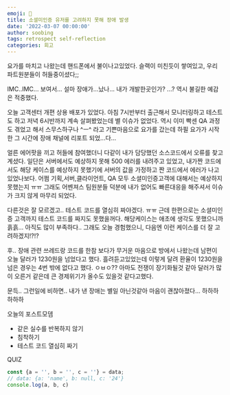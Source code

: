 ```yaml
---
emoji: 🤯
title: 소셜미인증 유저를 고려하지 못해 장애 발생
date: '2022-03-07 00:00:00'
author: soobing
tags: retrospect self-reflection
categories: 회고
---
```


요가를 마치고 나왔는데 핸드폰에서 불이나고있었다.
슬랙이 미친듯이 쌓여있고, 우리 파트원분들이 허들중이셨다;;

IMC..IMC... 보여서... 설마 장애가...났나... 내가 개발한곳인가? ...? 역시 불길한 예감은 적중했다.

오늘 고객센터 개편 상용 배포가 있었다. 아침 7시반부터 출근해서 모니터링하고 테스트도 하고 저녁 6시반까지 계속 살펴봤었는데 별 이슈가 없었다. 역시 이미 빡센 QA 과정도 겪었고 해서 스무스하구나 ^ㅡ^ 라고 기쁜마음으로 요가를 갔는데 하필 요가가 시작한 그 시간에 장애 채널에 리포트 되었...다...

얼른 에어팟을 끼고 허들에 참여했더니 다같이 내가 담당했던 소스코드에서 오류를 찾고 계셨다. 일단은 서버에서도 예상하지 못해 500 에러를 내려주고 있었고, 내가짠 코드에서도 해당 케이스를 예상하지 못했기에 서버의 값을 가정하고 짠 코드에서 에러가 나고 있었나보다. 어쩜 기획,서버,클라이언트, QA 모두 소셜미인증고객에 대해서는 예상하지 못했는지 ㅠㅠ 그래도 어벤져스 팀원분들 덕분에 내가 없어도 빠른대응을 해주셔서 이슈가 크지 않게 마무리 되었다.

다른것은 잘 모르겠고.. 테스트 코드를 열심히 짜야겠다. ㅠㅠ 근데 한편으로는 소셜미인증 고객까지 테스트 코드를 짜지도 못했을꺼다. 해당케이스는 애초에 생각도 못했으니까 흙흙... 아직도 많이 부족하다.. 그래도 오늘 경험했으니, 다음엔 이런 케이스를 더 잘 고려하겠지!?!?

후.. 장애 관련 쓰레드랑 코드를 한참 보다가 무거운 마음으로 방에서 나왔는데 남편이 오늘 달러가 1230원을 넘었다고 했다. 흘려듣고있었는데 이렇게 달려 환율이 1230원을 넘은 경우는 4번 밖에 없다고 했다. ㅇㅂㅇ?? 아마도 전쟁이 장기화될것 같아 달러가 많이 오른거 같은데 큰 경제위기가 올수도 있을것 같다고했다. 

문득.. 그런일에 비하면.. 내가 낸 장애는 별일 아닌것같아 마음이 괜찮아졌다... 하하하하하하


오늘의 포스트모뎀
* 같은 실수를 반복하지 않기
* 침착하기
* 테스트 코드 열심히 짜기


QUIZ
```js
const {a = '', b = '', c = ''} = data;
// data: {a: 'name', b: null, c: '24'}
console.log(a, b, c)

```